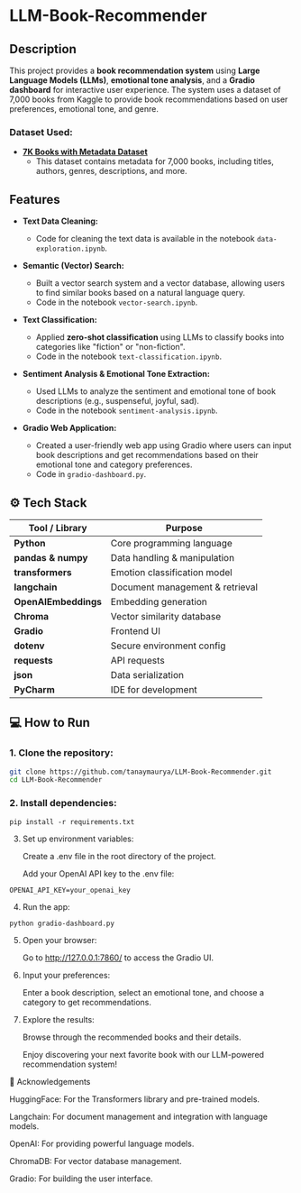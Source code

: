 # LLM-Book-Recommender

## Description

This project provides a **book recommendation system** using **Large Language Models (LLMs)**, **emotional tone analysis**, and a **Gradio dashboard** for interactive user experience. The system uses a dataset of 7,000 books from Kaggle to provide book recommendations based on user preferences, emotional tone, and genre.

### Dataset Used:
- **[7K Books with Metadata Dataset](https://www.kaggle.com/datasets/dylanjcastillo/7k-books-with-metadata)**
  - This dataset contains metadata for 7,000 books, including titles, authors, genres, descriptions, and more.

## Features

- **Text Data Cleaning:**  
  - Code for cleaning the text data is available in the notebook `data-exploration.ipynb`.
  
- **Semantic (Vector) Search:**  
  - Built a vector search system and a vector database, allowing users to find similar books based on a natural language query.  
  - Code in the notebook `vector-search.ipynb`.
  
- **Text Classification:**  
  - Applied **zero-shot classification** using LLMs to classify books into categories like "fiction" or "non-fiction".  
  - Code in the notebook `text-classification.ipynb`.

- **Sentiment Analysis & Emotional Tone Extraction:**  
  - Used LLMs to analyze the sentiment and emotional tone of book descriptions (e.g., suspenseful, joyful, sad).  
  - Code in the notebook `sentiment-analysis.ipynb`.

- **Gradio Web Application:**  
  - Created a user-friendly web app using Gradio where users can input book descriptions and get recommendations based on their emotional tone and category preferences.  
  - Code in `gradio-dashboard.py`.

## ⚙️ Tech Stack

| Tool / Library             | Purpose                                      |
|----------------------------|----------------------------------------------|
| **Python**                 | Core programming language                    |
| **pandas & numpy**         | Data handling & manipulation                 |
| **transformers**           | Emotion classification model                 |
| **langchain**              | Document management & retrieval              |
| **OpenAIEmbeddings**       | Embedding generation                         |
| **Chroma**                 | Vector similarity database                   |
| **Gradio**                 | Frontend UI                                  |
| **dotenv**                 | Secure environment config                    |
| **requests**               | API requests                                 |
| **json**                   | Data serialization                           |
| **PyCharm**                | IDE for development                          |

## 💻 How to Run

### 1. Clone the repository:
```bash
git clone https://github.com/tanaymaurya/LLM-Book-Recommender.git
cd LLM-Book-Recommender
```
### 2. Install dependencies:
```
pip install -r requirements.txt
```
3. Set up environment variables:

    Create a .env file in the root directory of the project.

    Add your OpenAI API key to the .env file:
```
OPENAI_API_KEY=your_openai_key
```
4. Run the app:
```
python gradio-dashboard.py
```
5. Open your browser:

    Go to http://127.0.0.1:7860/ to access the Gradio UI.

6. Input your preferences:

    Enter a book description, select an emotional tone, and choose a category to get recommendations.

7. Explore the results:

    Browse through the recommended books and their details.

    Enjoy discovering your next favorite book with our LLM-powered recommendation system!

📑 Acknowledgements

HuggingFace: For the Transformers library and pre-trained models.

Langchain: For document management and integration with language models.

OpenAI: For providing powerful language models.

ChromaDB: For vector database management.

Gradio: For building the user interface.